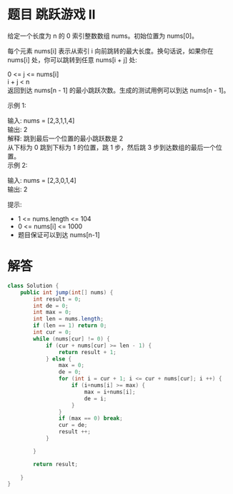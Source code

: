 # 题目 跳跃游戏 II

给定一个长度为 n 的 0 索引整数数组 nums。初始位置为 nums[0]。

每个元素 nums[i] 表示从索引 i 向前跳转的最大长度。换句话说，如果你在 nums[i] 处，你可以跳转到任意 nums[i + j] 处:

0 <= j <= nums[i]     
i + j < n     
返回到达 nums[n - 1] 的最小跳跃次数。生成的测试用例可以到达 nums[n - 1]。    

 

示例 1:

输入: nums = [2,3,1,1,4]    
输出: 2    
解释: 跳到最后一个位置的最小跳跃数是 2      
     从下标为 0 跳到下标为 1 的位置，跳 1 步，然后跳 3 步到达数组的最后一个位置。     
示例 2:     

输入: nums = [2,3,0,1,4]    
输出: 2   
 

提示:

* 1 <= nums.length <= 104
* 0 <= nums[i] <= 1000
* 题目保证可以到达 nums[n-1]

# 解答

```java
class Solution {
    public int jump(int[] nums) {
        int result = 0;
        int de = 0;
        int max = 0;
        int len = nums.length;
        if (len == 1) return 0;
        int cur = 0;
        while (nums[cur] != 0) {
            if (cur + nums[cur] >= len - 1) {
                return result + 1;
            } else {
                max = 0;
                de = 0;
                for (int i = cur + 1; i <= cur + nums[cur]; i ++) {
                    if (i+nums[i] >= max) {
                        max = i+nums[i];
                        de = i;
                    }
                }
                if (max == 0) break;
                cur = de;
                result ++;
            }

        }

        return result;
        
    }
}
```
